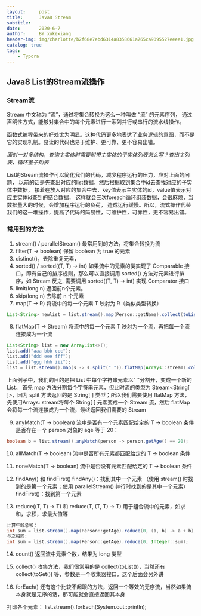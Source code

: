 ```yaml
---
layout:     post
title:      Java8 Stream
subtitle:   
date:       2020-6-7
author:     BY xukexiang
header-img: img/charlotte/b2f68e7ebd6314a8358661a765ca9095527eeee1.jpg
catalog: true
tags:
    - Typora
---
```


## Java8 List的Stream流操作

### Stream流
Stream 中文称为 “流”，通过将集合转换为这么一种叫做 “流” 的元素序列，
通过声明性方式，能够对集合中的每个元素进行一系列并行或串行的流水线操作。

函数式编程带来的好处尤为明显。这种代码更多地表达了业务逻辑的意图，而不是它的实现机制。易读的代码也易于维护、更可靠、更不容易出错。

*面对一对多结构，查询主实体时需要附带主实体的子实体列表怎么写？查出主列表，循环差子列表*

List的Stream流操作可以简化我们的代码，减少程序运行的压力，应对上面的问题，
以前的话是先查出对应的list数据，然后根据取到集合中id去查找对应的子实体中数据，
接着在放入对应的集合中去，key值表示主实体的id，value值表示对应主实体id查到的结合数据，
这样就会三次foreach循环组装数据，会很麻烦，当数据量大的时候，会增加程序运行的负荷，
造成运行缓慢。所以，流式操作代替我们的这一堆操作，提高了代码的简易性，可维护性，可靠性，更不容易出错。

### 常用到的方法
1. stream() / parallelStream()  最常用到的方法，将集合转换为流
2. filter(T -> boolean)  保留 boolean 为 true 的元素
3. distinct()，去除重复元素，
4. sorted() / sorted((T, T) -> int)
如果流中的元素的类实现了 Comparable 接口，即有自己的排序规则，那么可以直接调用 sorted() 方法对元素进行排序，如 Stream<Integer>
反之, 需要调用 sorted((T, T) -> int) 实现 Comparator 接口
5. limit(long n)  返回前n个元素。
6. skip(long n)  去除前 n 个元素
7. map(T -> R) 将流中的每一个元素 T 映射为 R（类似类型转换）
```java
List<String> newlist = list.stream().map(Person::getName).collect(toList());
```
8. flatMap(T -> Stream<R>)
将流中的每一个元素 T 映射为一个流，再把每一个流连接成为一个流
```java
List<String> list = new ArrayList<>();
list.add("aaa bbb ccc");
list.add("ddd eee fff");
list.add("ggg hhh iii");
list = list.stream().map(s -> s.split(" ")).flatMap(Arrays::stream).collect(toList());
```
上面例子中，我们的目的是把 List 中每个字符串元素以" "分割开，变成一个新的 List<String>。
首先 map 方法分割每个字符串元素，但此时流的类型为 Stream<String[ ]>，因为 split 方法返回的是 String[ ] 类型；所以我们需要使用 flatMap 方法，先使用Arrays::stream将每个 String[ ] 元素变成一个 Stream<String> 流，然后 flatMap 会将每一个流连接成为一个流，最终返回我们需要的 Stream<String>

9. anyMatch(T -> boolean)
流中是否有一个元素匹配给定的 T -> boolean 条件
是否存在一个 person 对象的 age 等于 20：
```java
boolean b = list.stream().anyMatch(person -> person.getAge() == 20);
```

10. allMatch(T -> boolean)
流中是否所有元素都匹配给定的 T -> boolean 条件

11. noneMatch(T -> boolean)
流中是否没有元素匹配给定的 T -> boolean 条件

12. findAny() 和 findFirst()
findAny()：找到其中一个元素 （使用 stream() 时找到的是第一个元素；使用 parallelStream() 并行时找到的是其中一个元素）
findFirst()：找到第一个元素

13. reduce((T, T) -> T) 和 reduce(T, (T, T) -> T)
用于组合流中的元素，如求和，求积，求最大值等
```java
计算年龄总和：
int sum = list.stream().map(Person::getAge).reduce(0, (a, b) -> a + b);
与之相同:
int sum = list.stream().map(Person::getAge).reduce(0, Integer::sum);
```
14. count()
返回流中元素个数，结果为 long 类型

15. collect()
收集方法，我们很常用的是 collect(toList())，当然还有 collect(toSet()) 等，参数是一个收集器接口，这个后面会另外讲

16. forEach()
还有这个比较不起眼的方法，返回一个等效的无序流，当然如果流本身就是无序的话，那可能就会直接返回其本身

打印各个元素：
list.stream().forEach(System.out::println);




